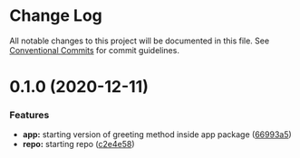 # Change Log

All notable changes to this project will be documented in this file.
See [Conventional Commits](https://conventionalcommits.org) for commit guidelines.

# 0.1.0 (2020-12-11)


### Features

* **app:** starting version of greeting method inside app package ([66993a5](https://github.com/davikawasaki/lerna-monorepo-mr2/commit/66993a59148a6ea8d23746a1e44490fcf7644fc0))
* **repo:** starting repo ([c2e4e58](https://github.com/davikawasaki/lerna-monorepo-mr2/commit/c2e4e58b765b3ce4fdc0e4ce8ce025fa5d7d335e))

